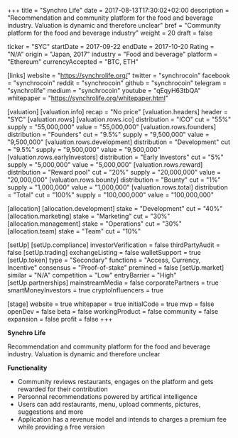 +++
title = "Synchro Life"
date = 2017-08-13T17:30:02+02:00
description = "Recommendation and community platform for the food and beverage industry. Valuation is dynamic and therefore unclear"
bref = "Community platform for the food and beverage industry"
weight = 20
draft = false

ticker = "SYC"
startDate = 2017-09-22
endDate = 2017-10-20
Rating = "N/A"
origin = "Japan, 2017"
industry = "Food and beverage"
platform = "Ethereum"
currencyAccepted = "BTC, ETH"

[links]
  website = "https://synchrolife.org/"
  twitter = "synchrocoin"
  facebook = "synchrocoin"
  reddit = "synchrocoin"
  github = "synchrocoin"
  telegram = "synchrolife"
  medium = "synchrocoin"
  youtube = "qEqyH63tbQA"
  whitepaper = "https://synchrolife.org/whitepaper.html"

[valuation]
  [valuation.info]
    recap = "No price"
  [valuation.headers]
    header = "SYC"
  [valuation.rows]
    [valuation.rows.ico]
      distribution = "ICO"
      cut = "55%"
      supply = "55,000,000"
      value = "55,000,000"
    [valuation.rows.founders]
      distribution = "Founders"
      cut = "9.5%"
      supply = "9,500,000"
      value = "9,500,000"
    [valuation.rows.development]
      distribution = "Development"
      cut = "9.5%"
      supply = "9,500,000"
      value = "9,500,000"
    [valuation.rows.earlyInvestors]
      distribution = "Early Investors"
      cut = "5%"
      supply = "5,000,000"
      value = "5,000,000"
    [valuation.rows.reward]
      distribution = "Reward pool"
      cut = "20%"
      supply = "20,000,000"
      value = "20,000,000"
    [valuation.rows.bounty]
      distribution = "Bounty"
      cut = "1%"
      supply = "1,000,000"
      value = "1,000,000"
    [valuation.rows.total]
      distribution = "Total"
      cut = "100%"
      supply = "100,000,000"
      value = "100,000,000"

[allocation]
  [allocation.development]
    stake = "Development"
    cut = "40%"
  [allocation.marketing]
    stake = "Marketing"
    cut = "30%"
  [allocation.management]
    stake = "Operations"
    cut = "30%"
  [allocation.team]
    stake = "Team"
    cut = "10%"

[setUp]
  [setUp.compliance]
    investorVerification = false
    thirdPartyAudit = false
  [setUp.trading]
    exchangeListing = false
    walletSupport = true
  [setUp.token]
    type = "Secondary"
    functions = "Access, Currency, Incentive"
    consensus = "Proof-of-stake"
    premined = false
  [setUp.market]
    similar = "N/A"
    competition = "Low"
    entryBarrier = "High"
  [setUp.partnerships]
    mainstreamMedia = false
    corporatePartners = true
    smartMoneyInvestors = true
    cryptoInfluencers = true

[stage]
  website = true
  whitepaper = true
  initialCode = true
  mvp = false
  openDev = false
  beta = false
  workingProduct = false
  community = false
  expansion = false
  profit = false
+++

**Synchro Life**

Recommendation and community platform for the food and beverage industry. Valuation is dynamic and therefore unclear

**Functionality**

* Community reviews restaurants, engages on the platform and gets rewarded for their contribution
* Personnal recommendations powered by artifical intelligence
* Users can add restaurants, menu, upload comments, pictures, suggestions and more
* Application has a revenue model and intends to charges a premium fee while providing a free version
